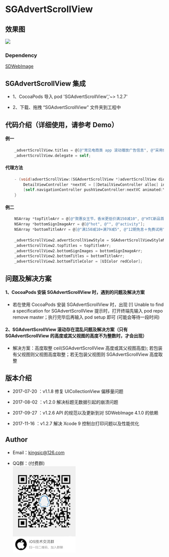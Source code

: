 
# SGAdvertScrollView


## 效果图

![](https://github.com/kingsic/SGAdvertScrollView/raw/master/Gif/sorgle.gif) 


### Dependency

[SDWebImage](https://github.com/rs/SDWebImage.git)


## SGAdvertScrollView 集成

* 1、CocoaPods 导入 pod 'SGAdvertScrollView','~> 1.2.7'

* 2、下载、拖拽 “SGAdvertScrollView” 文件夹到工程中


## 代码介绍（详细使用，请参考 Demo）

#### 例一
```Objective-C    
    _advertScrollView.titles = @[@"常见电商类 app 滚动播放广告信息", @"采用代理模式封装, 可进行事件点击处理", @"建议去 github 上下载"];
    _advertScrollView.delegate = self;
```

#### 代理方法
```Objective-C
    - (void)advertScrollView:(SGAdvertScrollView *)advertScrollView didSelectedItemAtIndex:(NSInteger)index {
        DetailViewController *nextVC = [[DetailViewController alloc] init];
        [self.navigationController pushViewController:nextVC animated:YES];
    }
```

#### 例二
```Objective-C
    NSArray *topTitleArr = @[@"聚惠女王节，香米更低价满150减10", @"HTC新品首发，预约送大礼包", @"“挑食”进口生鲜，满199减20"];
    NSArray *bottomSignImageArr = @[@"hot", @"", @"activity"];
    NSArray *bottomTitleArr = @[@"满150减10+满79减5", @"12期免息＋免费试用", @"领券满199减20+进口直达"] ;
    
    _advertScrollView2.advertScrollViewStyle = SGAdvertScrollViewStyleMore;
    _advertScrollView2.topTitles = topTitleArr;
    _advertScrollView2.bottomSignImages = bottomSignImageArr;
    _advertScrollView2.bottomTitles = bottomTitleArr;
    _advertScrollView2.bottomTitleColor = [UIColor redColor];
```


## 问题及解决方案

#### 1、CocoaPods 安装 SGAdvertScrollView 时，遇到的问题及解决方案

* 若在使用 CocoaPods 安装 SGAdvertScrollView 时，出现 [!] Unable to find a specification for SGAdvertScrollView 提示时，打开终端先输入 pod repo remove master；执行完毕后再输入 pod setup 即可 (可能会等待一段时间)

#### 2、SGAdvertScrollView 滚动存在混乱问题及解决方案（只有 SGAdvertScrollView 的高度或其父视图的高度不为整数时，才会出现）

* 解决方案：高度取整 ceil(SGAdvertScrollView 高度或其父视图高度); 若包装有父视图则父视图高度取整；若无包装父视图则 SGAdvertScrollView 高度取整


## 版本介绍

* 2017-07-20 ：v1.1.8 修复 UICollectionView 偏移量问题

* 2017-08-02 ：v1.2.0 解决标题无数据引起的崩溃问题

* 2017-09-27 ：v1.2.6 API 的规范以及更新到对 SDWebImage 4.1.0 的依赖

* 2017-11-16 ：v1.2.7 解决 Xcode 9 控制台打印问题以及性能优化


## Author

* Email：kingsic@126.com

* QQ群：(付费群)<br>
![](https://github.com/kingsic/Kar98k/blob/master/Source/QQGroup_qrcode.png)
